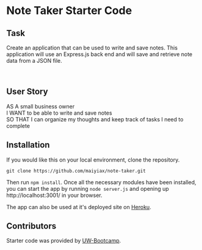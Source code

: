 # Note Taker Starter Code

## Task

Create an application that can be used to write and save notes. This application will use an Express.js back end and will save and retrieve note data from a JSON file.

[](./public/assets/images/homepage.PNG)
<br>
[](./public/assets/images/note.jpeg)

## User Story

AS A small business owner <br>
I WANT to be able to write and save notes <br>
SO THAT I can organize my thoughts and keep track of tasks I need to complete <br>

## Installation

If you would like this on your local environment, clone the repository.

`
git clone https://github.com/maiyiax/note-taker.git
`

Then run `npm install`. Once all the necessary modules have been installed, you can start the app by running `node server.js` and opening up http://localhost:3001/ in your browser.

The app can also be used at it's deployed site on [Heroku](https://morning-springs-52870.herokuapp.com/).

## Contributors

Starter code was provided by [UW-Bootcamp](https://github.com/coding-boot-camp/miniature-eureka).
